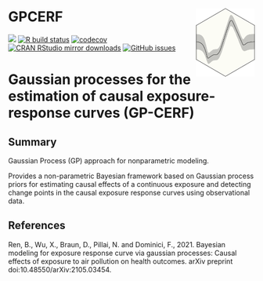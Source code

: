 # GPCERF <a href="https://NSAPH-Software.github.io/GPCERF"><img src="man/figures/png/gpcerf_logo.png" align="right" width="120" /></a>

<!-- badges: start -->
[![](http://www.r-pkg.org/badges/version-last-release/GPCERF)](https://CRAN.R-project.org/package=GPCERF)
[![R build status](https://github.com/NSAPH-Software/GPCERF/workflows/R-CMD-check/badge.svg)](https://github.com/NSAPH-Software/GPCERF/actions)
[![codecov](https://codecov.io/gh/NSAPH-Software/GPCERF/branch/develop/graph/badge.svg?token=066ISL822N)](https://app.codecov.io/gh/NSAPH-Software/GPCERF)
[![CRAN RStudio mirror downloads](https://cranlogs.r-pkg.org/badges/grand-total/GPCERF)](http://www.r-pkg.org/pkg/gpcerf)
[![GitHub issues](https://img.shields.io/github/issues/nsaph-software/GPCERF)](https://github.com/NSAPH-Software/GPCERF/issues)
<!-- badges: end -->
 


# Gaussian processes for the estimation of causal exposure-response curves (GP-CERF)

## Summary
Gaussian Process (GP) approach for nonparametric modeling. 


Provides a non-parametric Bayesian framework based on Gaussian process priors for estimating causal effects of a continuous exposure and detecting change points in the causal exposure response curves using observational data.



## References

Ren, B., Wu, X., Braun, D., Pillai, N. and Dominici, F., 2021. Bayesian modeling for exposure response curve via gaussian processes: Causal effects of exposure to air pollution on health outcomes. arXiv preprint doi:10.48550/arXiv:2105.03454.

